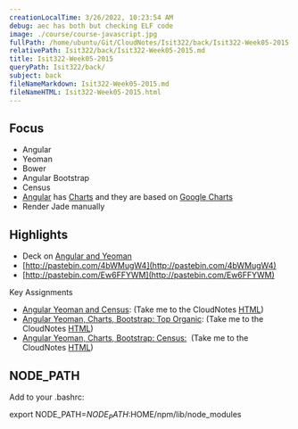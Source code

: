 ```yaml
---
creationLocalTime: 3/26/2022, 10:23:54 AM
debug: aec has both but checking ELF code
image: ./course/course-javascript.jpg
fullPath: /home/ubuntu/Git/CloudNotes/Isit322/back/Isit322-Week05-2015.md
relativePath: Isit322/back/Isit322-Week05-2015.md
title: Isit322-Week05-2015
queryPath: Isit322/back/
subject: back
fileNameMarkdown: Isit322-Week05-2015.md
fileNameHTML: Isit322-Week05-2015.html
---
```



<!-- toc -->
<!-- tocstop -->

## Focus

*   Angular
*   Yeoman
*   Bower
*   Angular Bootstrap
*   Census
*   [Angular](http://bouil.github.io/angular-google-chart/#/fat) has [Charts](https://github.com/chinmaymk/angular-charts) and they are based on [Google Charts](https://google-developers.appspot.com/chart/)
*   Render Jade manually

## Highlights

*   Deck on [Angular and Yeoman](http://bit.ly/angular-yeoman)
*   [http://pastebin.com/4bWMugW4](http://pastebin.com/4bWMugW4)
*   [http://pastebin.com/Ew6FFYWM](http://pastebin.com/Ew6FFYWM)

Key Assignments

*   [Angular Yeoman and Census](/courses/1085616/assignments/5088127): (Take me to the CloudNotes [HTML](http://www.elvenware.com/charlie/books/CloudNotes/Assignments/AngularYeomanCensus.html))
*   [Angular Yeoman, Charts, Bootstrap: Top Organic](/courses/1085616/assignments/5098413): (Take me to the CloudNotes [HTML](http://www.elvenware.com/charlie/books/CloudNotes/Assignments/AngularChartOrganic.html))
*   [Angular Yeoman, Charts, Bootstrap: Census:](/courses/1085616/assignments/5098414)  (Take me to the CloudNotes [HTML](http://www.elvenware.com/charlie/books/CloudNotes/Assignments/AngularChartCensus.html))

## NODE_PATH

Add to your .bashrc:

export NODE_PATH=$NODE_PATH:$HOME/npm/lib/node_modules